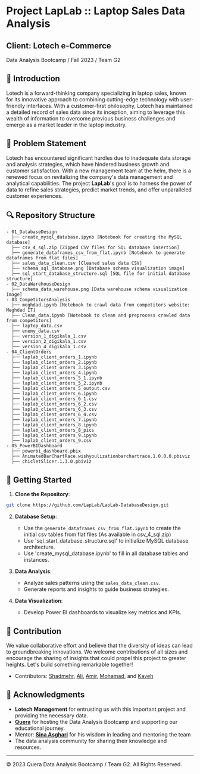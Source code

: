 # Project LapLab :: Laptop Sales Data Analysis
## Client: Lotech e-Commerce
Data Analysis Bootcamp / Fall 2023 / Team G2

## 📌 Introduction

Lotech is a forward-thinking company specializing in laptop sales, known for its innovative approach to combining cutting-edge technology with user-friendly interfaces. With a customer-first philosophy, Lotech has maintained a detailed record of sales data since its inception, aiming to leverage this wealth of information to overcome previous business challenges and emerge as a market leader in the laptop industry.

## 🎯 Problem Statement

Lotech has encountered significant hurdles due to inadequate data storage and analysis strategies, which have hindered business growth and customer satisfaction. With a new management team at the helm, there is a renewed focus on revitalizing the company's data management and analytical capabilities.
The project **LapLab**'s  goal is to harness the power of data to refine sales strategies, predict market trends, and offer unparalleled customer experiences.

## 🔍 Repository Structure

```
- 01_DatabaseDesign
  ├── create_mysql_database.ipynb [Notebook for creating the MySQL database]
  ├── csv_4_sql.zip [Zipped CSV files for SQL database insertion]
  ├── generate_dataframes_csv_from_flat.ipynb [Notebook to generate dataframes from flat files]
  ├── sales_data_clean.csv [Cleaned sales data CSV]
  ├── schema_sql_database.png [Database schema visualization image]
  ├── sql_start_database_structure.sql [SQL file for initial database structure]
- 02_DataWarehouseDesign
  ├── schema_data_warehouse.png [Data warehouse schema visualization image]
- 03_CompetitorsAnalysis
  ├── meghdad.ipynb [Notebook to crawl data from competitors website: Meghdad IT]
  ├── Clean_data.ipynb [Notebook to clean and preprocess crawled data from competitors]
  ├── laptop_data.csv
  ├── enemy_data.csv
  ├── version_1_digikala_1.csv
  ├── version_2_digikala_1.csv
  ├── version_4_digikala_1.csv
- 04_ClientOrders
  ├── laplab_client_orders_1.ipynb
  ├── laplab_client_orders_2.ipynb
  ├── laplab_client_orders_3.ipynb
  ├── laplab_client_orders_4.ipynb
  ├── laplab_client_orders_5_1.ipynb
  ├── laplab_client_orders_5_2.ipynb
  ├── laplab_client_orders_5_output.csv
  ├── laplab_client_orders_6.ipynb
  ├── laplab_client_orders_6_1.csv
  ├── laplab_client_orders_6_2.csv
  ├── laplab_client_orders_6_3.csv
  ├── laplab_client_orders_6_4.csv
  ├── laplab_client_orders_7.ipynb
  ├── laplab_client_orders_8.ipynb
  ├── laplab_client_orders_8_pics
  ├── laplab_client_orders_9.ipynb
  ├── laplab_client_orders_9.csv
- 05_PowerBIDashboard
  ├── powerbi_dashboard.pbix
  ├── AnimatedBarChartRace.wishyoulizationbarchartrace.1.0.0.0.pbiviz
  ├── chicletSlicer.1.3.0.pbiviz
```

## 🚀 Getting Started

1. **Clone the Repository**:
```bash
git clone https://github.com/LapLab/LapLab-DatabaseDesign.git
```

2. **Database Setup**:
   - Use the `generate_dataframes_csv_from_flat.ipynb` to create the initial csv tables from flat files (As available in csv_4_sql.zip)
   - Use 'sql_start_database_structure.sql' to initialize MySQL database architecture.
   - Use 'create_mysql_database.ipynb' to fill in all database tables and instances.

4. **Data Analysis**:
   - Analyze sales patterns using the `sales_data_clean.csv`.
   - Generate reports and insights to guide business strategies.

5. **Data Visualization**:
   - Develop Power BI dashboards to visualize key metrics and KPIs.

## 🤝 Contribution

We value collaborative effort and believe that the diversity of ideas can lead to groundbreaking innovations. We welcome contributions of all sizes and encourage the sharing of insights that could propel this project to greater heights. Let's build something remarkable together!
- Contributors: [Shadmehr](https://github.com/RexGod), [Ali](https://github.com/aliNzmv), [Amir](https://github.com/AmirRezaei-2023), [Mohamad](https://github.com/MohammadNasimi), and [Kaveh](https://github.com/kvmmn)

## 🙏 Acknowledgments

- **Lotech Management** for entrusting us with this important project and providing the necessary data.
- [**Quera**](https://github.com/QueraTeam) for hosting the Data Analysis Bootcamp and supporting our educational journey.
- Mentor: [**Sina Asghari**](https://github.com/sinaaasghari) for his wisdom in leading and mentoring the team
- The data analysis community for sharing their knowledge and resources.

---
© 2023 Quera Data Analysis Bootcamp / Team G2. All Rights Reserved.
